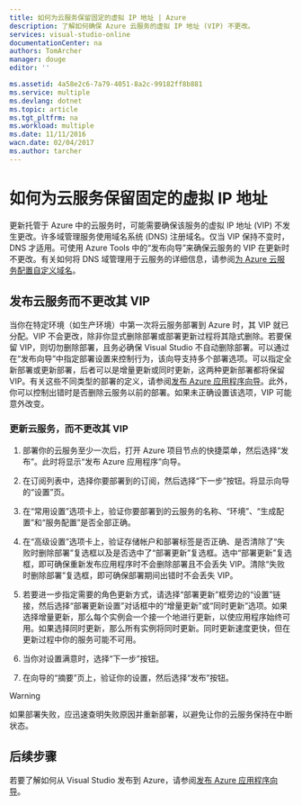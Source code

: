 ```yaml
---
title: 如何为云服务保留固定的虚拟 IP 地址 | Azure
description: 了解如何确保 Azure 云服务的虚拟 IP 地址 (VIP) 不更改。
services: visual-studio-online
documentationCenter: na
authors: TomArcher
manager: douge
editor: ''

ms.assetid: 4a58e2c6-7a79-4051-8a2c-99182ff8b881
ms.service: multiple
ms.devlang: dotnet
ms.topic: article
ms.tgt_pltfrm: na
ms.workload: multiple
ms.date: 11/11/2016
wacn.date: 02/04/2017
ms.author: tarcher
---
```


# 如何为云服务保留固定的虚拟 IP 地址

更新托管于 Azure 中的云服务时，可能需要确保该服务的虚拟 IP 地址 (VIP) 不发生更改。许多域管理服务使用域名系统 (DNS) 注册域名。仅当 VIP 保持不变时，DNS 才适用。可使用 Azure Tools 中的“发布向导”来确保云服务的 VIP 在更新时不更改。有关如何将 DNS 域管理用于云服务的详细信息，请参阅[为 Azure 云服务配置自定义域名](./cloud-services/cloud-services-custom-domain-name.md)。

## 发布云服务而不更改其 VIP

当你在特定环境（如生产环境）中第一次将云服务部署到 Azure 时，其 VIP 就已分配。VIP 不会更改，除非你显式删除部署或部署更新过程将其隐式删除。若要保留 VIP，则切勿删除部署，且务必确保 Visual Studio 不自动删除部署。可以通过在“发布向导”中指定部署设置来控制行为，该向导支持多个部署选项。可以指定全新部署或更新部署，后者可以是增量更新或同时更新，这两种更新部署都将保留 VIP。有关这些不同类型的部署的定义，请参阅[发布 Azure 应用程序向导](./vs-azure-tools-publish-azure-application-wizard.md)。此外，你可以控制出错时是否删除云服务以前的部署。如果未正确设置该选项，VIP 可能意外改变。

### 更新云服务，而不更改其 VIP

1. 部署你的云服务至少一次后，打开 Azure 项目节点的快捷菜单，然后选择“发布”。此时将显示“发布 Azure 应用程序”向导。

1. 在订阅列表中，选择你要部署到的订阅，然后选择“下一步”按钮。将显示向导的“设置”页。

1. 在“常用设置”选项卡上，验证你要部署到的云服务的名称、“环境”、“生成配置”和“服务配置”是否全部正确。

1. 在“高级设置”选项卡上，验证存储帐户和部署标签是否正确、是否清除了“失败时删除部署”复选框以及是否选中了“部署更新”复选框。选中“部署更新”复选框，即可确保重新发布应用程序时不会删除部署且不会丢失 VIP。清除“失败时删除部署”复选框，即可确保部署期间出错时不会丢失 VIP。

1. 若要进一步指定需要的角色更新方式，请选择“部署更新”框旁边的“设置”链接，然后选择“部署更新设置”对话框中的“增量更新”或“同时更新”选项。如果选择增量更新，那么每个实例会一个接一个地进行更新，以使应用程序始终可用。如果选择同时更新，那么所有实例将同时更新。同时更新速度更快，但在更新过程中你的服务可能不可用。

1. 当你对设置满意时，选择“下一步”按钮。

1. 在向导的“摘要”页上，验证你的设置，然后选择“发布”按钮。

  >[!WARNING]
  > 如果部署失败，应迅速查明失败原因并重新部署，以避免让你的云服务保持在中断状态。

## 后续步骤

若要了解如何从 Visual Studio 发布到 Azure，请参阅[发布 Azure 应用程序向导](./vs-azure-tools-publish-azure-application-wizard.md)。

<!---HONumber=Mooncake_0516_2016-->